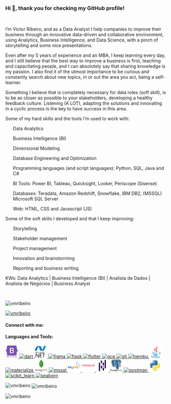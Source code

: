 <h3 align="left">Hi 👋, thank you for checking my GitHub profile!</h1>
<br>
<p>I’m Victor Ribeiro, and as a Data Analyst I help companies to improve their business through an innovative data-driven and collaborative environment, using Analytics, Business Intelligence, and Data Science, with a pinch of storytelling and some nice presentations. </p>
<p>Even after my 5 years of experience and an MBA, I keep learning every day, and I still believe that the best way to improve a business is first, teaching and capacitating people, and I can absolutely say that sharing knowledge is my passion. I also find it of the utmost importance to be curious and constantly search about new topics, in or out the area you act, being a self-learner. </p>
<p>Something I believe that is completely necessary for data roles (soft skill), is to be as closer as possible to your stakeholders, developing a healthy feedback culture. Listening (A LOT), adapting the solutions and innovating in a cyclic process is the key to have success in this area. </p>

<p>Some of my hard skills and the tools I’m used to work with: </p>
    <ul> Data Analytics </ul>
    <ul> Business Intelligence (BI) </ul>
    <ul> Dimensional Modeling </ul>
    <ul> Database Engineering and Optimization </ul>
    <ul> Programming languages (and script languages): Python, SQL, Java and C# </ul>
    <ul> BI Tools: Power BI, Tableau, Quicksight, Looker, Periscope (Sisense) </ul>
    <ul> Databases: Teradata, Amazon Redshift, Snowflake, IBM DB2, (MSSQL) Microsoft SQL Server </ul>
    <ul> Web: HTML, CSS and Javascript (JS) </ul>

<p>Some of the soft skills I developed and that I keep improving:  </p>
    <ul> Storytelling </ul>
    <ul> Stakeholder management </ul>
    <ul> Project management </ul>
    <ul> Innovation and brainstorming </ul>
    <ul> Reporting and business writing </ul> 

<p>KWs: Data Analytics | Business Intelligence (BI) | Analista de Dados | Analista de Negócios | Business Analyst</p>
<br>
<p align="left"> <img src="https://komarev.com/ghpvc/?username=vmribeiro&label=Profile%20views&color=0e75b6&style=flat" alt="vmribeiro" /> </p>

<p align="left"> <a href="https://github.com/ryo-ma/github-profile-trophy"><img src="https://github-profile-trophy.vercel.app/?username=vmribeiro" alt="vmribeiro" /></a> </p>

<h4 align="left">Connect with me:</h3>
<p align="left">
</p>

<h4 align="left">Languages and Tools:</h3>
<p align="left"> <a href="https://getbootstrap.com" target="_blank" rel="noreferrer"> <img src="https://raw.githubusercontent.com/devicons/devicon/master/icons/bootstrap/bootstrap-plain-wordmark.svg" alt="bootstrap" width="40" height="40"/> </a> <a href="https://dart.dev" target="_blank" rel="noreferrer"> <img src="https://www.vectorlogo.zone/logos/dartlang/dartlang-icon.svg" alt="dart" width="40" height="40"/> </a> <a href="https://dotnet.microsoft.com/" target="_blank" rel="noreferrer"> <img src="https://raw.githubusercontent.com/devicons/devicon/master/icons/dot-net/dot-net-original-wordmark.svg" alt="dotnet" width="40" height="40"/> </a> <a href="https://www.figma.com/" target="_blank" rel="noreferrer"> <img src="https://www.vectorlogo.zone/logos/figma/figma-icon.svg" alt="figma" width="40" height="40"/> </a> <a href="https://flask.palletsprojects.com/" target="_blank" rel="noreferrer"> <img src="https://www.vectorlogo.zone/logos/pocoo_flask/pocoo_flask-icon.svg" alt="flask" width="40" height="40"/> </a> <a href="https://flutter.dev" target="_blank" rel="noreferrer"> <img src="https://www.vectorlogo.zone/logos/flutterio/flutterio-icon.svg" alt="flutter" width="40" height="40"/> </a> <a href="https://cloud.google.com" target="_blank" rel="noreferrer"> <img src="https://www.vectorlogo.zone/logos/google_cloud/google_cloud-icon.svg" alt="gcp" width="40" height="40"/> </a> <a href="https://git-scm.com/" target="_blank" rel="noreferrer"> <img src="https://www.vectorlogo.zone/logos/git-scm/git-scm-icon.svg" alt="git" width="40" height="40"/> </a> <a href="https://heroku.com" target="_blank" rel="noreferrer"> <img src="https://www.vectorlogo.zone/logos/heroku/heroku-icon.svg" alt="heroku" width="40" height="40"/> </a> <a href="https://www.java.com" target="_blank" rel="noreferrer"> <img src="https://raw.githubusercontent.com/devicons/devicon/master/icons/java/java-original.svg" alt="java" width="40" height="40"/> </a> <a href="https://materializecss.com/" target="_blank" rel="noreferrer"> <img src="https://raw.githubusercontent.com/prplx/svg-logos/5585531d45d294869c4eaab4d7cf2e9c167710a9/svg/materialize.svg" alt="materialize" width="40" height="40"/> </a> <a href="https://www.mongodb.com/" target="_blank" rel="noreferrer"> <img src="https://raw.githubusercontent.com/devicons/devicon/master/icons/mongodb/mongodb-original-wordmark.svg" alt="mongodb" width="40" height="40"/> </a> <a href="https://www.microsoft.com/en-us/sql-server" target="_blank" rel="noreferrer"> <img src="https://www.svgrepo.com/show/303229/microsoft-sql-server-logo.svg" alt="mssql" width="40" height="40"/> </a> <a href="https://www.mysql.com/" target="_blank" rel="noreferrer"> <img src="https://raw.githubusercontent.com/devicons/devicon/master/icons/mysql/mysql-original-wordmark.svg" alt="mysql" width="40" height="40"/> </a> <a href="https://www.oracle.com/" target="_blank" rel="noreferrer"> <img src="https://raw.githubusercontent.com/devicons/devicon/master/icons/oracle/oracle-original.svg" alt="oracle" width="40" height="40"/> </a> <a href="https://pandas.pydata.org/" target="_blank" rel="noreferrer"> <img src="https://raw.githubusercontent.com/devicons/devicon/2ae2a900d2f041da66e950e4d48052658d850630/icons/pandas/pandas-original.svg" alt="pandas" width="40" height="40"/> </a> <a href="https://www.postgresql.org" target="_blank" rel="noreferrer"> <img src="https://raw.githubusercontent.com/devicons/devicon/master/icons/postgresql/postgresql-original-wordmark.svg" alt="postgresql" width="40" height="40"/> </a> <a href="https://postman.com" target="_blank" rel="noreferrer"> <img src="https://www.vectorlogo.zone/logos/getpostman/getpostman-icon.svg" alt="postman" width="40" height="40"/> </a> <a href="https://www.python.org" target="_blank" rel="noreferrer"> <img src="https://raw.githubusercontent.com/devicons/devicon/master/icons/python/python-original.svg" alt="python" width="40" height="40"/> </a> <a href="https://scikit-learn.org/" target="_blank" rel="noreferrer"> <img src="https://upload.wikimedia.org/wikipedia/commons/0/05/Scikit_learn_logo_small.svg" alt="scikit_learn" width="40" height="40"/> </a> <a href="https://seaborn.pydata.org/" target="_blank" rel="noreferrer"> <img src="https://seaborn.pydata.org/_images/logo-mark-lightbg.svg" alt="seaborn" width="40" height="40"/> </a> </p>

<p><img align="left" src="https://github-readme-stats.vercel.app/api/top-langs?username=vmribeiro&show_icons=true&locale=en&layout=compact" alt="vmribeiro" /></p>

<p>&nbsp;<img align="center" src="https://github-readme-stats.vercel.app/api?username=vmribeiro&show_icons=true&locale=en" alt="vmribeiro" /></p>

<p><img align="center" src="https://github-readme-streak-stats.herokuapp.com/?user=vmribeiro&" alt="vmribeiro" /></p>
